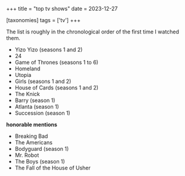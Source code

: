 +++
title = "top tv shows"
date = 2023-12-27

[taxonomies]
tags = ['tv']
+++

The list is roughly in the chronological order of the first time I
watched them.

- Yizo Yizo (seasons 1 and 2)
- 24
- Game of Thrones (seasons 1 to 6)
- Homeland
- Utopia
- Girls (seasons 1 and 2)
- House of Cards (seasons 1 and 2)
- The Knick
- Barry (season 1)
- Atlanta (season 1)
- Succession (season 1)

**honorable mentions**

- Breaking Bad
- The Americans
- Bodyguard (season 1)
- Mr. Robot
- The Boys (season 1)
- The Fall of the House of Usher
